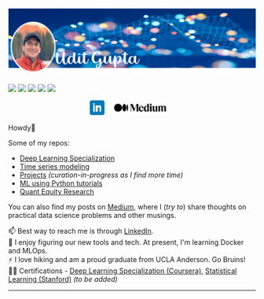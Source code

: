 # [![Udit Gupta header](https://github.com/uditgt/uditgt/blob/main/assets/Banner.png)](https://www.linkedin.com/in/uditgt/)
![](https://img.shields.io/badge/Programming-Python,%20R-blue?logo=python&logoColor=white)
![](https://img.shields.io/badge/DB-MySQL-blue?logo=mysql&logoColor=white)
![](https://img.shields.io/badge/Machine%20Learning-Scikit--learn,%20XGBoost,%20Imblearn-blue?logo=scikitlearn&logoColor=white)
![](https://img.shields.io/badge/Visualization-Tableau,%20PowerBI-blue?logo=tableau&logoColor=white)
![](https://img.shields.io/badge/Learning%20(Basic)-Git,%20Docker,%20Bash-blue)


<p align='center'>
<a href="https://www.linkedin.com/in/uditgt/"><img height="30" src="https://github.com/uditgt/uditgt/blob/main/assets/linkedin.png"></a>&nbsp;&nbsp;
<a href="https://medium.com/@uditg"><img height="30" src="https://github.com/uditgt/uditgt/blob/main/assets/medium.png"></a>&nbsp;&nbsp;
</p>

Howdy🤠

Some of my repos:
* [Deep Learning Specialization](https://github.com/uditgt/coursera-deep-learning-specialization/blob/main/README.md)
* [Time series modeling](https://github.com/uditgt/TimeSeries/blob/main/README.md)
* [Projects](https://github.com/uditgt/Projects) *(curation-in-progress as I find more time)*
* [ML using Python tutorials](https://github.com/uditgt/ML_Python/blob/main/README.md)
* [Quant Equity Research](https://github.com/uditgt/quant_equity_research/blob/main/README.md)

You can also find my posts on [Medium](https://medium.com/@uditg), where I (*try to*) share thoughts on practical data science problems and other musings. 

📫 Best way to reach me is through [LinkedIn](https://www.linkedin.com/in/uditgt/).   
🌱 I enjoy figuring our new tools and tech. At present, I'm learning Docker and MLOps.  
⚡ I love hiking and am a proud graduate from UCLA Anderson. Go Bruins!  
👨‍🎓 Certifications - [Deep Learning Specialization (Coursera)](https://www.coursera.org/account/accomplishments/specialization/certificate/Y23QW2JU39ZE), [Statistical Learning (Stanford)](https://courses.edx.org/certificates/e2af3fd785104cd8823c2dd87104f94f) *(to be added)*


<!--
**uditgt/uditgt** is a ✨ _special_ ✨ repository because its `README.md` (this file) appears on your GitHub profile.

Here are some ideas to get you started:
- 🔭 I’m currently working on ...
- 🌱 I’m currently learning ...
- 👯 I’m looking to collaborate on ...
- 🤔 I’m looking for help with ...
- 💬 Ask me about ...
- 📫 How to reach me: ...
- 😄 Pronouns: ...
- ⚡ Fun fact: ...
-->

  ---
  
<!--
Intesting links:

**SQL**: [SQLZoo](https://sqlzoo.net/wiki/SQL_Tutorial), [SQL Puzzles](https://blog.sqlauthority.com/category/sql-puzzle/), [SQL Formatting](https://poorsql.com/)

-->
